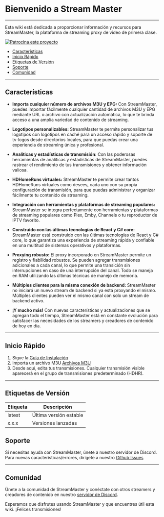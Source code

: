 # Bienvenido a Stream Master

---

Esta wiki está dedicada a proporcionar información y recursos para StreamMaster, la plataforma de streaming proxy de video de primera clase.

[![Patrocina este proyecto](https://img.shields.io/badge/Sponsor-%E2%9D%A4-pink)](https://www.patreon.com/user?u=52683080)

- [Características](#características)
- [Inicio Rápido](#inicio-rápido)
- [Etiquetas de Versión](#etiquetas-de-versión)
- [Soporte](#soporte)
- [Comunidad](#comunidad)

---

## Características

- **Importa cualquier número de archivos M3U y EPG:** Con StreamMaster, puedes importar fácilmente cualquier cantidad de archivos M3U y EPG mediante URL o archivo con actualización automática, lo que te brinda acceso a una amplia variedad de contenido de streaming.

- **Logotipos personalizables:** StreamMaster te permite personalizar tus logotipos con logotipos en caché para un acceso rápido y soporte de tv-logos desde directorios locales, para que puedas crear una experiencia de streaming única y profesional.

- **Analíticas y estadísticas de transmisión:** Con las poderosas herramientas de analíticas y estadísticas de StreamMaster, puedes rastrear el rendimiento de tus transmisiones y obtener información valiosa.

- **HDHomeRuns virtuales:** StreamMaster te permite crear tantos HDHomeRuns virtuales como desees, cada uno con su propia configuración de transmisión, para que puedas administrar y organizar fácilmente tu contenido de streaming.

- **Integración con herramientas y plataformas de streaming populares:** StreamMaster se integra perfectamente con herramientas y plataformas de streaming populares como Plex, Emby, Channels o tu reproductor de IPTV favorito.

- **Construido con las últimas tecnologías de React y C# core:** StreamMaster está construido con las últimas tecnologías de React y C# core, lo que garantiza una experiencia de streaming rápida y confiable en una multitud de sistemas operativos y plataformas.

- **Proxying robusto:** El proxy incorporado en StreamMaster permite un registro y fiabilidad robustos. Se pueden agregar transmisiones adicionales a cada canal, lo que permite una transición sin interrupciones en caso de una interrupción del canal. Todo se maneja en RAM utilizando las últimas técnicas de manejo de memoria.

- **Múltiples clientes para la misma conexión de backend:** StreamMaster no iniciará un nuevo stream de backend si ya está proxyando el mismo. Múltiples clientes pueden ver el mismo canal con solo un stream de backend activo.

- **¡Y mucho más!** Con nuevas características y actualizaciones que se agregan todo el tiempo, StreamMaster está en constante evolución para satisfacer las necesidades de los streamers y creadores de contenido de hoy en día.

---

## Inicio Rápido

1. Sigue la [Guía de Instalación](Installation)
2. Importa un archivo M3U [Archivos M3U](M3UFiles)
3. Desde aquí, edita tus transmisiones. Cualquier transmisión visible aparecerá en el grupo de transmisiones predeterminado (HDHR).

---

## Etiquetas de Versión

| Etiqueta | Descripción            |
| -------- | ---------------------- |
| latest   | Última versión estable |
| x.x.x    | Versiones lanzadas     |

## Soporte

Si necesitas ayuda con StreamMaster, únete a nuestro servidor de Discord. Para nuevas características/errores, dirígete a nuestro [Github Issues](https://github.com/SenexCrenshaw/StreamMaster/issues)

---

## Comunidad

Únete a la comunidad de StreamMaster y conéctate con otros streamers y creadores de contenido en nuestro [servidor de Discord](https://discord.gg/zACbUp6XvW).

Esperamos que disfrutes usando StreamMaster y que encuentres útil esta wiki. ¡Felices transmisiones!
